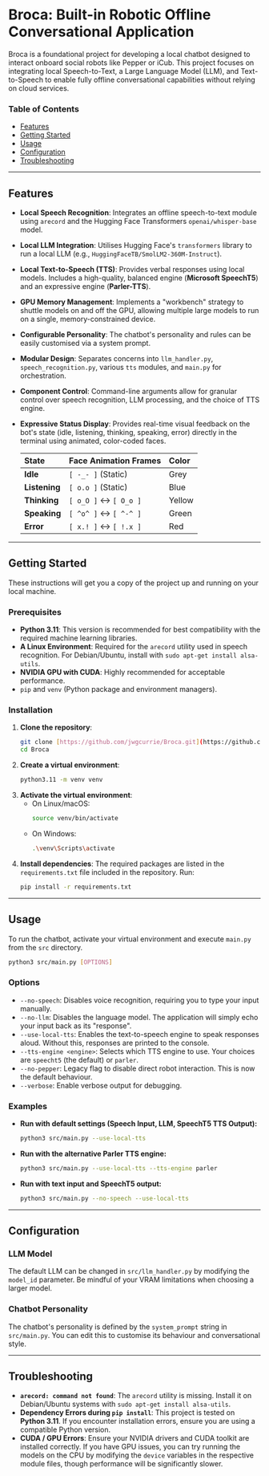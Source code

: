 # Broca: Built-in Robotic Offline Conversational Application

Broca is a foundational project for developing a local chatbot designed to interact onboard social robots like Pepper or iCub. This project focuses on integrating local Speech-to-Text, a Large Language Model (LLM), and Text-to-Speech to enable fully offline conversational capabilities without relying on cloud services.

### Table of Contents
* [Features](#features)
* [Getting Started](#getting-started)
* [Usage](#usage)
* [Configuration](#configuration)
* [Troubleshooting](#troubleshooting)

---

## Features

* **Local Speech Recognition**: Integrates an offline speech-to-text module using `arecord` and the Hugging Face Transformers `openai/whisper-base` model.
* **Local LLM Integration**: Utilises Hugging Face's `transformers` library to run a local LLM (e.g., `HuggingFaceTB/SmolLM2-360M-Instruct`).
* **Local Text-to-Speech (TTS)**: Provides verbal responses using local models. Includes a high-quality, balanced engine (**Microsoft SpeechT5**) and an expressive engine (**Parler-TTS**).
* **GPU Memory Management**: Implements a "workbench" strategy to shuttle models on and off the GPU, allowing multiple large models to run on a single, memory-constrained device.
* **Configurable Personality**: The chatbot's personality and rules can be easily customised via a system prompt.
* **Modular Design**: Separates concerns into `llm_handler.py`, `speech_recognition.py`, various `tts` modules, and `main.py` for orchestration.
* **Component Control**: Command-line arguments allow for granular control over speech recognition, LLM processing, and the choice of TTS engine.
* **Expressive Status Display**: Provides real-time visual feedback on the bot's state (idle, listening, thinking, speaking, error) directly in the terminal using animated, color-coded faces.

    | State      | Face Animation Frames       | Color  |
    | :--------- | :-------------------------- | :----- |
    | **Idle**   | `[ -_- ]` (Static)          | Grey   |
    | **Listening**| `[ o.o ]` (Static)          | Blue   |
    | **Thinking** | `[ o_O ]` <-> `[ O_o ]`     | Yellow |
    | **Speaking** | `[ ^o^ ]` <-> `[ ^-^ ]`     | Green  |
    | **Error**    | `[ x.! ]` <-> `[ !.x ]`     | Red    |

---

## Getting Started

These instructions will get you a copy of the project up and running on your local machine.

### Prerequisites

* **Python 3.11**: This version is recommended for best compatibility with the required machine learning libraries.
* **A Linux Environment**: Required for the `arecord` utility used in speech recognition. For Debian/Ubuntu, install with `sudo apt-get install alsa-utils`.
* **NVIDIA GPU with CUDA**: Highly recommended for acceptable performance.
* `pip` and `venv` (Python package and environment managers).

### Installation

1.  **Clone the repository**:
    ```bash
    git clone [https://github.com/jwgcurrie/Broca.git](https://github.com/jwgcurrie/Broca.git)
    cd Broca
    ```
2.  **Create a virtual environment**:
    ```bash
    python3.11 -m venv venv
    ```
3.  **Activate the virtual environment**:
    * On Linux/macOS:
        ```bash
        source venv/bin/activate
        ```
    * On Windows:
        ```bash
        .\venv\Scripts\activate
        ```
4.  **Install dependencies**:
    The required packages are listed in the `requirements.txt` file included in the repository. Run:
    ```bash
    pip install -r requirements.txt
    ```

---

## Usage

To run the chatbot, activate your virtual environment and execute `main.py` from the `src` directory.

```bash
python3 src/main.py [OPTIONS]
```

### Options

* `--no-speech`: Disables voice recognition, requiring you to type your input manually.
* `--no-llm`: Disables the language model. The application will simply echo your input back as its "response".
* `--use-local-tts`: Enables the text-to-speech engine to speak responses aloud. Without this, responses are printed to the console.
* `--tts-engine <engine>`: Selects which TTS engine to use. Your choices are `speecht5` (the default) or `parler`.
* `--no-pepper`: Legacy flag to disable direct robot interaction. This is now the default behaviour.
* `--verbose`: Enable verbose output for debugging.

### Examples

* **Run with default settings (Speech Input, LLM, SpeechT5 TTS Output):**
    ```bash
    python3 src/main.py --use-local-tts
    ```
* **Run with the alternative Parler TTS engine:**
    ```bash
    python3 src/main.py --use-local-tts --tts-engine parler
    ```
* **Run with text input and SpeechT5 output:**
    ```bash
    python3 src/main.py --no-speech --use-local-tts
    ```

---

## Configuration

### LLM Model

The default LLM can be changed in `src/llm_handler.py` by modifying the `model_id` parameter. Be mindful of your VRAM limitations when choosing a larger model.

### Chatbot Personality

The chatbot's personality is defined by the `system_prompt` string in `src/main.py`. You can edit this to customise its behaviour and conversational style.

---

## Troubleshooting

* **`arecord: command not found`**: The `arecord` utility is missing. Install it on Debian/Ubuntu systems with `sudo apt-get install alsa-utils`.
* **Dependency Errors during `pip install`**: This project is tested on **Python 3.11**. If you encounter installation errors, ensure you are using a compatible Python version.
* **CUDA / GPU Errors**: Ensure your NVIDIA drivers and CUDA toolkit are installed correctly. If you have GPU issues, you can try running the models on the CPU by modifying the `device` variables in the respective module files, though performance will be significantly slower.